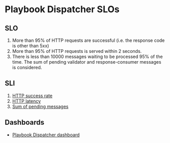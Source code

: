 # Playbook Dispatcher SLOs

## SLO

1. More than 95% of HTTP requests are successful (i.e. the response code is other than 5xx)
1. More than 95% of HTTP requests is served within 2 seconds.
1. There is less than 10000 messages waiting to be processed 95% of the time. The sum of pending validator and response-consumer messages is considered.

## SLI

1. [HTTP success rate](https://prometheus.crcp01ue1.devshift.net/graph?g0.range_input=1h&g0.expr=1%20-%20(sum(increase(echo_http_requests_total%7Bstatus%3D%225xx%22%2C%20service%3D%22playbook-dispatcher-api%22%7D%5B1w%5D))%20%2F%20sum(increase(echo_http_requests_total%7Bservice%3D%22playbook-dispatcher-api%22%7D%5B1w%5D)))&g0.tab=1)
1. [HTTP latency](https://prometheus.crcp01ue1.devshift.net/graph?g0.range_input=1h&g0.expr=sum(increase(echo_http_request_duration_seconds_bucket%7Ble%3D%222%22%2C%20service%3D%22playbook-dispatcher-api%22%7D%5B1w%5D))%20%2F%20sum(increase(echo_http_request_duration_seconds_bucket%7Ble%3D%22%2BInf%22%2C%20service%3D%22playbook-dispatcher-api%22%7D%5B1w%5D))&g0.tab=1)
1. [Sum of pending messages](https://prometheus.crcp01ue1.devshift.net/graph?g0.range_input=1h&g0.expr=quantile_over_time(0.95%2C%20playbook_dispatcher%3Aconsumer_group_lag%3Asum%5B1w%5D)&g0.tab=1)

## Dashboards

* [Playbook Dispatcher dashboard](https://grafana.app-sre.devshift.net/d/js1xeMwMz/playbook-dispatcher?orgId=1&var-datasource=crcp01ue1-prometheus)
